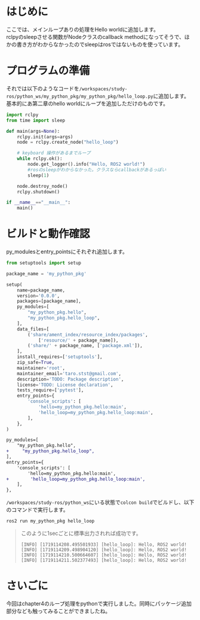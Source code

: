 # はじめに
ここでは、メインループありの処理をHello worldに追加します。  
rclpyのsleepさせる関数がNodeクラスのcallback methodになってそうで、ほかの書き方がわからなかったのでsleepはrosではないものを使っています。

# プログラムの準備
それでは以下のようなコードを`/workspaces/study-ros/python_ws/my_python_pkg/my_python_pkg/hello_loop.py`に追加します。  
基本的にあ第二章のhello worldにループを追加しただけのものです。

```python
import rclpy
from time import sleep

def main(args=None):
    rclpy.init(args=args)
    node = rclpy.create_node("hello_loop")

    # keyboard 操作があるまでループ
    while rclpy.ok():
        node.get_logger().info("Hello, ROS2 world!")
        #rosのsleepがわからなかった。クラスならcallbackがあるっぽい
        sleep(1)

    node.destroy_node()
    rclpy.shutdown()

if __name__=="__main__":
    main()
```

# ビルドと動作確認
py_modulesとentry_pointsにそれぞれ追加します。
```python
from setuptools import setup

package_name = 'my_python_pkg'

setup(
    name=package_name,
    version='0.0.0',
    packages=[package_name],
    py_modules=[
        "my_python_pkg.hello",
        "my_python_pkg.hello_loop",
    ],
    data_files=[
        ('share/ament_index/resource_index/packages',
            ['resource/' + package_name]),
        ('share/' + package_name, ['package.xml']),
    ],
    install_requires=['setuptools'],
    zip_safe=True,
    maintainer='root',
    maintainer_email='taro.stst@gmail.com',
    description='TODO: Package description',
    license='TODO: License declaration',
    tests_require=['pytest'],
    entry_points={
        'console_scripts': [
            'hello=my_python_pkg.hello:main',
            'hello_loop=my_python_pkg.hello_loop:main',
        ],
    },
)
```

```diff
py_modules=[
    "my_python_pkg.hello",
+     "my_python_pkg.hello_loop",
],
entry_points={
    'console_scripts': [
        'hello=my_python_pkg.hello:main',
+        'hello_loop=my_python_pkg.hello_loop:main',
    ],
},
```
`/workspaces/study-ros/python_ws`にいる状態で`colcon build`でビルドし、以下のコマンドで実行します。
```bash
ros2 run my_python_pkg hello_loop
```
> このように1secごとに標準出力されれば成功です。
> ```
> [INFO] [1719114208.495501933] [hello_loop]: Hello, ROS2 world!
> [INFO] [1719114209.498904120] [hello_loop]: Hello, ROS2 world!
> [INFO] [1719114210.500664607] [hello_loop]: Hello, ROS2 world!
> [INFO] [1719114211.502377493] [hello_loop]: Hello, ROS2 world!
> ```


# さいごに
今回はchapter4のループ処理をpythonで実行しました。同時にパッケージ追加部分なども触ってみることができましたね。